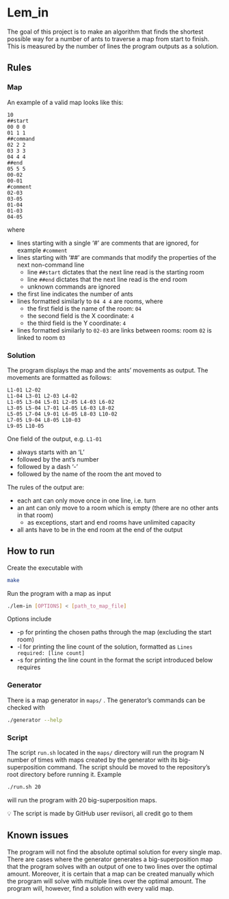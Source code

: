 # Lem_in

The goal of this project is to make an algorithm that finds the shortest possible way for a number of ants to traverse a map from start to finish. This is measured by the number of lines the program outputs as a solution.

## Rules

### Map

An example of a valid map looks like this:

```
10
##start
00 0 0
01 1 1
##command
02 2 2
03 3 3
04 4 4
##end
05 5 5
00-02
00-01
#comment
02-03
03-05
01-04
01-03
04-05
```

where

- lines starting with a single ‘#’ are comments that are ignored, for example `#comment`
- lines starting with ‘##’ are commands that modify the properties of the next non-command line
    - line `##start` dictates that the next line read is the starting room
    - line `##end` dictates that the next line read is the end room
    - unknown commands are ignored
- the first line indicates the number of ants
- lines formatted similarly to `04 4 4` are rooms, where
    - the first field is the name of the room: `04`
    - the second field is the X coordinate: `4`
    - the third field is the Y coordinate: `4`
- lines formatted similarly to `02-03` are links between rooms: room `02` is linked to room `03`

### Solution

The program displays the map and the ants’ movements as output. The movements are formatted as follows:

```
L1-01 L2-02
L1-04 L3-01 L2-03 L4-02
L1-05 L3-04 L5-01 L2-05 L4-03 L6-02
L3-05 L5-04 L7-01 L4-05 L6-03 L8-02
L5-05 L7-04 L9-01 L6-05 L8-03 L10-02
L7-05 L9-04 L8-05 L10-03
L9-05 L10-05
```

One field of the output, e.g. `L1-01` 

- always starts with an ‘L’
- followed by the ant’s number
- followed by a dash ‘-’
- followed by the name of the room the ant moved to

The rules of the output are:

- each ant can only move once in one line, i.e. turn
- an ant can only move to a room which is empty (there are no other ants in that room)
    - as exceptions, start and end rooms have unlimited capacity
- all ants have to be in the end room at the end of the output

## How to run

Create the executable with

```bash
make
```

Run the program with a map as input

```bash
./lem-in [OPTIONS] < [path_to_map_file]
```
Options include
- -p for printing the chosen paths through the map (excluding the start room)
- -l for printing the line count of the solution, formatted as `Lines required: [line count]`
- -s for printing the line count in the format the script introduced below requires

### Generator

There is a map generator in `maps/` . The generator’s commands can be checked with

```bash
./generator --help
```

### Script

The script `run.sh` located in the `maps/` directory will run the program N number of times with maps created by the generator with its big-superposition command. The script should be moved to the repository’s root directory before running it. Example

```bash
./run.sh 20
```

will run the program with 20 big-superposition maps.

<aside>
💡 The script is made by GitHub user reviisori, all credit go to them

</aside>

## Known issues

The program will not find the absolute optimal solution for every single map. There are cases where the generator generates a big-superposition map that the program solves with an output of one to two lines over the optimal amount. Moreover, it is certain that a map can be created manually which the program will solve with multiple lines over the optimal amount. The program will, however, find a solution with every valid map.
